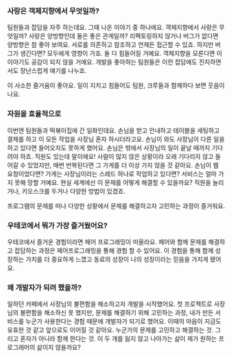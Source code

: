 ### 사랑은 객체지향에서 무엇일까?

팀원들과 잡담을 자주 하는데요. 그때 나온 이야기 중 하나에요. 
객체지향에서 사랑은 무엇일까? 사랑은 양방향인데 둘은 좋은 관계일까? 
리팩토링하지 않거나 버그가 없다면 양방향은 참 좋아 보여요. 서로를 의존하고 참조하고 언제든 접근할 수 있죠. 
하지만 버그가 생긴다면? 모두에게 영향이 가죠. 둘 다 힘들어질 거예요. 객체지향을 모른다면 이 이야기도 공감이 되지 않을 거예요. 
개발을 좋아하는 팀원들은 이런 잡담에도 진지하면서도 장난스럽게 얘기를 나누죠.

이 사소한 즐거움이 좋아요. 일이 지치고 힘들어도 팀원, 크루들과 함께하다 보면 웃음이 나요.

### 자원을 효율적으로 

이번엔 팀원들과 떡볶이집에 간 일화인데요. 손님을 받고 안내하고 테이블을 세팅하고 결제를 하고 이 모든 작업을 사장님 혼자 하시더라고요. 
손님이 와도 사장님이 다른 일을 하고 있다면 들어오지도 못하게 했어요. 손님은 밖에서 사장님의 일이 끝날 때까지 기다려야 하죠. 
직원도 있는데 말이에요! 사람이 많지 않은 상황이라 오래 기다리지 않고 들어갈 수 있었지만, 매번 반복된다면 그 가게를 더 이상 가지 않을 것 같아요. 
손님이 웹 요청이었다면? 가게는 사장님이라는 스레드 하나로 작업하고 있다면? 서비스는 얼마 가지 못해 망할 거예요. 
현실 세계에선 이 문제를 어떻게 해결할 수 있을까요? 직원을 늘리거나, 키오스크를 두거나 다양한 방법이 있겠죠.

프로그램의 문제를 떠나 다양한 상황에서 문제를 해결하고자 고민하는 과정이 즐거워요.

### 우테코에서 뭐가 가장 즐거웠어요?

우테코에서 즐거운 경험이라면 페어 프로그래밍이 떠올라요. 
페어와 함께 문제를 해결하고 잡담하는 과정은 페어프로그래밍을 통해 경험 할 수 있어요.
이 경험을 통해 함께 성장하는 가치를 더 중요하게 느꼈고 동료의 성장이 나의 성장이라는 믿음을 가지게 됐어요.

### 왜 개발자가 되려 했을까?

일하던 카페에서 사장님의 불편함을 해소하고자 개발을 시작했어요. 첫 프로젝트로 사장님의 불편함을 해소하신 못 했지만, 
문제를 해결하기 위해 고민하는 과정, 내가 만든 서비스를 누군가 사용한다는 경험 때문에 개발자가 되기로 했어요. 
이때의 마음이 지금도 유효한 것 같고 앞으로도 이어질 것 같아요. 누군가의 문제를 고민하고 해결하는 것. 
그리고 혼자가 아니라 함께 한다는 것. 이 두 개를 잃지 않고 나아가는 삶이 제가 원하는 프로그래머의 삶이지 않을까요?
